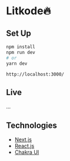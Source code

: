 # Litkode🔥

## Set Up

```bash
npm install
npm run dev
# or
yarn dev
```

```
http://localhost:3000/
```

## Live

...

## Technologies

- [Next.js](https://nextjs.org/)
- [React.js](https://reactjs.org/)
- [Chakra UI](https://chakra-ui.com/)
